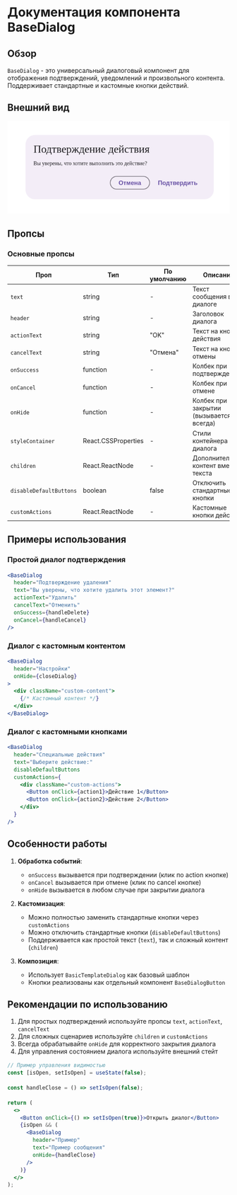 # Документация компонента BaseDialog

## Обзор
`BaseDialog` - это универсальный диалоговый компонент для отображения подтверждений, уведомлений и произвольного контента. Поддерживает стандартные и кастомные кнопки действий.

## Внешний вид  

![BaseDialog](img/BaseDialog.png)

## Пропсы

### Основные пропсы
| Проп                 | Тип                     | По умолчанию | Описание                                                                 |
|----------------------|-------------------------|--------------|-------------------------------------------------------------------------|
| `text`               | string                  | -            | Текст сообщения в диалоге                                              |
| `header`             | string                  | -            | Заголовок диалога                                                      |
| `actionText`         | string                  | "OK"         | Текст на кнопке действия                                               |
| `cancelText`         | string                  | "Отмена"     | Текст на кнопке отмены                                                 |
| `onSuccess`          | function                | -            | Колбек при подтверждении                                               |
| `onCancel`           | function                | -            | Колбек при отмене                                                      |
| `onHide`             | function                | -            | Колбек при закрытии (вызывается всегда)                                |
| `styleContainer`     | React.CSSProperties     | -            | Стили контейнера диалога                                               |
| `children`           | React.ReactNode         | -            | Дополнительный контент вместо текста                                   |
| `disableDefaultButtons` | boolean              | false        | Отключить стандартные кнопки                                           |
| `customActions`      | React.ReactNode         | -            | Кастомные кнопки действий                                              |

## Примеры использования

### Простой диалог подтверждения
```jsx
<BaseDialog
  header="Подтверждение удаления"
  text="Вы уверены, что хотите удалить этот элемент?"
  actionText="Удалить"
  cancelText="Отменить"
  onSuccess={handleDelete}
  onCancel={handleCancel}
/>
```

### Диалог с кастомным контентом
```jsx
<BaseDialog 
  header="Настройки"
  onHide={closeDialog}
>
  <div className="custom-content">
    {/* Кастомный контент */}
  </div>
</BaseDialog>
```

### Диалог с кастомными кнопками
```jsx
<BaseDialog
  header="Специальные действия"
  text="Выберите действие:"
  disableDefaultButtons
  customActions={
    <div className="custom-actions">
      <Button onClick={action1}>Действие 1</Button>
      <Button onClick={action2}>Действие 2</Button>
    </div>
  }
/>
```

## Особенности работы

1. **Обработка событий**:
   - `onSuccess` вызывается при подтверждении (клик по action кнопке)
   - `onCancel` вызывается при отмене (клик по cancel кнопке)
   - `onHide` вызывается в любом случае при закрытии диалога

2. **Кастомизация**:
   - Можно полностью заменить стандартные кнопки через `customActions`
   - Можно отключить стандартные кнопки (`disableDefaultButtons`)
   - Поддерживается как простой текст (`text`), так и сложный контент (`children`)

3. **Композиция**:
   - Использует `BasicTemplateDialog` как базовый шаблон
   - Кнопки реализованы как отдельный компонент `BaseDialogButton`

## Рекомендации по использованию

1. Для простых подтверждений используйте пропсы `text`, `actionText`, `cancelText`
2. Для сложных сценариев используйте `children` и `customActions`
3. Всегда обрабатывайте `onHide` для корректного закрытия диалога
4. Для управления состоянием диалога используйте внешний стейт

```jsx
// Пример управления видимостью
const [isOpen, setIsOpen] = useState(false);

const handleClose = () => setIsOpen(false);

return (
  <>
    <Button onClick={() => setIsOpen(true)}>Открыть диалог</Button>
    {isOpen && (
      <BaseDialog
        header="Пример"
        text="Пример сообщения"
        onHide={handleClose}
      />
    )}
  </>
);
```